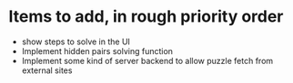 # Items to add, in rough priority order

- show steps to solve in the UI
- Implement hidden pairs solving function
- Implement some kind of server backend to allow puzzle fetch from external sites
